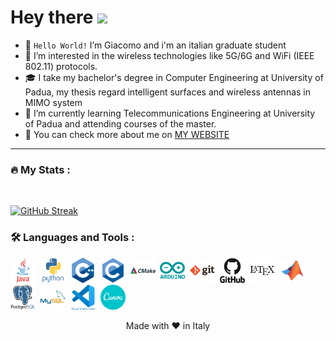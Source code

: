 <h1>
  Hey there
  <img src="https://media.giphy.com/media/hvRJCLFzcasrR4ia7z/giphy.gif" width="30px"/>
</h1>

- 👋 ```Hello World!``` I’m Giacomo and i'm an italian graduate student
- 👀 I’m interested in the wireless technologies like 5G/6G and WiFi (IEEE 802.11) protocols.
- 🎓 I take my bachelor's degree in Computer Engineering at University of Padua, my thesis regard intelligent surfaces and wireless antennas in MIMO system
- 🌱 I’m currently learning Telecommunications Engineering at University of Padua and attending courses of the master.
- 📧 You can check more about me on [MY WEBSITE](https://giacomocalabria.github.io/)

---

### :fire: My Stats :

<img src="https://komarev.com/ghpvc/?username=giacomocalabria&style=flat-square&color=blue" alt=""/>

[![GitHub Streak](http://github-readme-streak-stats.herokuapp.com?user=giacomocalabria&theme=dark&background=000000)](https://git.io/streak-stats)

### :hammer_and_wrench: Languages and Tools :

<div>
  <img src="https://github.com/devicons/devicon/blob/master/icons/java/java-original-wordmark.svg" title="Java" alt="Java" width="40" height="40"/>&nbsp;
  <img src="https://github.com/devicons/devicon/blob/master/icons/python/python-original-wordmark.svg" title="Python" **alt="Python" width="40" height="40"/>&nbsp;
  <img src="https://github.com/devicons/devicon/blob/master/icons/cplusplus/cplusplus-original.svg" title="Cpp" **alt="Cpp" width="40" height="40"/>&nbsp;
  <img src="https://github.com/devicons/devicon/blob/master/icons/c/c-original.svg" title="C" **alt="C" width="40" height="40"/>&nbsp;
  <img src="https://github.com/devicons/devicon/blob/master/icons/cmake/cmake-original-wordmark.svg" title="cmake" **alt="cmake" width="40" height="40"/>&nbsp;
  <img src="https://github.com/devicons/devicon/blob/master/icons/arduino/arduino-original-wordmark.svg" title="Arduino" **alt="Arduino" width="40" height="40"/>&nbsp;
  <img src="https://github.com/devicons/devicon/blob/master/icons/git/git-original-wordmark.svg" title="Git" **alt="Git" width="40" height="40"/>&nbsp;
  <img src="https://github.com/devicons/devicon/blob/master/icons/github/github-original-wordmark.svg" title="GitHub" **alt="GitHub" width="40" height="40"/>&nbsp;
  <img src="https://github.com/devicons/devicon/blob/master/icons/latex/latex-original.svg" title="LaTEX" **alt="LaTEX" width="40" height="40"/>&nbsp;
  <img src="https://github.com/devicons/devicon/blob/master/icons/matlab/matlab-original.svg" title="MathLab" **alt="MathLab" width="40" height="40"/>&nbsp;
  <img src="https://github.com/devicons/devicon/blob/master/icons/postgresql/postgresql-original-wordmark.svg" title="PostgreSQL" **alt="PostgreSQL" width="40" height="40"/>&nbsp;
  <img src="https://github.com/devicons/devicon/blob/master/icons/mysql/mysql-original-wordmark.svg" title="MySQL"  alt="MySQL" width="40" height="40"/>&nbsp;
  <img src="https://github.com/devicons/devicon/blob/master/icons/vscode/vscode-original-wordmark.svg" title="VS Code" **alt="VS Code" width="40" height="40"/>&nbsp;
  <img src="https://github.com/devicons/devicon/blob/master/icons/canva/canva-original.svg" title="Canva" **alt="Canva" width="40" height="40"/>&nbsp;
 </div>

<p align="center">Made with ❤️ in Italy</p>

